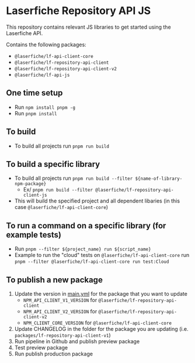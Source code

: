 # Laserfiche Repository API JS

This repository contains relevant JS libraries to get started using the Laserfiche API.

Contains the following packages:

- `@laserfiche/lf-api-client-core`
- `@laserfiche/lf-repository-api-client`
- `@laserfiche/lf-repository-api-client-v2`
- `@laserfiche/lf-api-js`

## One time setup

- Run `npm install pnpm -g`
- Run `pnpm install`

## To build

- To build all projects run `pnpm run build`

## To build a specific library

- To build all projects run `pnpm run build --filter ${name-of-library-npm-package}`
  - Ex/ `pnpm run build --filter @laserfiche/lf-repository-api-client-js`
- This will build the specified project and all dependent libaries (in this case `@laserfiche/lf-api-client-core`)

## To run a command on a specific library (for example tests)

- Run `pnpm --filter ${project_name} run ${script_name}`
- Example to run the "cloud" tests on `@laserfiche/lf-api-client-core` run `pnpm --filter @laserfiche/lf-api-client-core run test:Cloud`

## To publish a new package

1. Update the version in [main.yml](https://github.com/Laserfiche/lf-api-js/blob/main/.github/workflows/main.yml) for the package that you want to update
    - `NPM_API_CLIENT_V1_VERSION` for `@laserfiche/lf-repository-api-client`
    - `NPM_API_CLIENT_V2_VERSION` for `@laserfiche/lf-repository-api-client-v2`
    - `NPM_CLIENT_CORE_VERSION` for `@laserfiche/lf-api-client-core`
1. Update CHANGELOG  in the folder for the package you are updating (i.e. `packages/lf-repository-api-client-v1`)
1. Run pipeline in Github and publish preview package
1. Test preview package
1. Run publish production package
